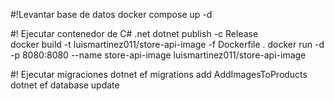 ﻿#!Levantar base de datos
docker compose up -d

#! Ejecutar contenedor de C# .net
dotnet publish -c Release   
docker build -t luismartinez011/store-api-image -f Dockerfile . 
docker run -d -p 8080:8080 --name store-api-image luismartinez011/store-api-image

#! Ejecutar migraciones
dotnet ef migrations add AddImagesToProducts
dotnet ef database update